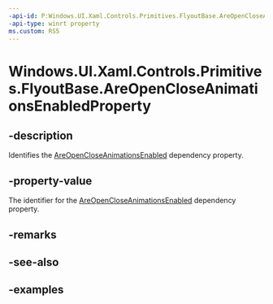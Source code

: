 ```yaml
---
-api-id: P:Windows.UI.Xaml.Controls.Primitives.FlyoutBase.AreOpenCloseAnimationsEnabledProperty
-api-type: winrt property
ms.custom: RS5
---
```


<!-- Property syntax.
public DependencyProperty AreOpenCloseAnimationsEnabledProperty { get; }
-->

# Windows.UI.Xaml.Controls.Primitives.FlyoutBase.AreOpenCloseAnimationsEnabledProperty

## -description

Identifies the [AreOpenCloseAnimationsEnabled](flyoutbase_areopencloseanimationsenabled.md) dependency property.

## -property-value

The identifier for the [AreOpenCloseAnimationsEnabled](flyoutbase_areopencloseanimationsenabled.md) dependency property.

## -remarks

## -see-also

## -examples

